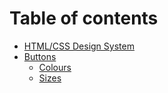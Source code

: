 # Table of contents

* [HTML/CSS Design System](README.md)
* [Buttons](butttons/README.md)
  * [Colours](butttons/untitled.md)
  * [Sizes](butttons/sizes.md)

